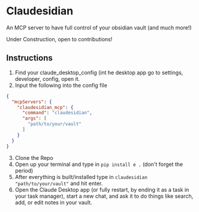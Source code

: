 # Claudesidian
An MCP server to have full control of your obsidian vault (and much more!)

Under Construction, open to contributions!

## Instructions
1. Find your claude_desktop_config (int he desktop app go to settings, developer, config, open it.
2. Input the following into the config file
```json
{
  "mcpServers": {
    "claudesidian_mcp": {
      "command": "claudesidian",
      "args": [
        "path/to/your/vault"
      ]
    }
  }
}
```
3. Clone the Repo
4. Open up your terminal and type in `pip install e .` (don't forget the period)
5. After everything is built/installed type in `claudesidian "path/to/your/vault"` and hit enter.
6. Open the Claude Desktop app (or fully restart, by ending it as a task in your task manager), start a new chat, and ask it to do things like search, add, or edit notes in your vault.

